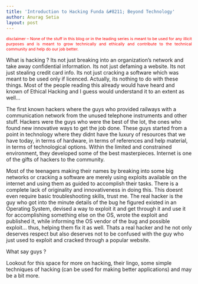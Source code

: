 ```yaml
---
title: 'Introduction to Hacking Funda &#8211; Beyond Technology'
author: Anurag Setia
layout: post
---
```

<p align="justify">
  <span style="font-size:78%;color:#ff0000;">disclaimer &#8211; None of the stuff in this blog or in the leading series is meant to be used for any illicit purposes and is meant to grow technically and ethically and contribute to the technical community and help do our job better.</span>
</p>

What is hacking ? Its not just breaking into an organization&#8217;s network and take away confidential information. Its not just defaming a website. Its not just stealing credit card info. Its not just cracking a software which was meant to be used only if licenced. Actually, its nothing to do with these things. Most of the people reading this already would have heard and known of Ethical Hacking and I guess would understand it to an extent as well&#8230;

The first known hackers where the guys who provided railways with a communication network from the unused telephone instruments and other stuff. Hackers were the guys who were the best of the lot, the ones who found new innovative ways to get the job done. These guys started from a point in technology where they didnt have the luxury of resources that we have today, in terms of hardware, in terms of references and help material, in terms of technological options. Within the limited and constrained environment, they developed some of the best masterpieces. Internet is one of the gifts of hackers to the community.

Most of the teenagers making their names by breaking into some big networks or cracking a software are merely using exploits available on the internet and using them as guided to accomplish their tasks. There is a complete lack of originality and innovativeness in doing this. This doesnt even require basic troubleshooting skills, trust me. The real hacker is the guy who got into the minute details of the bug he figured existed in an Operating System, devised a way to exploit it and get through it and use it for accomplishing something else on the OS, wrote the exploit and published it, while informing the OS vendor of the bug and possible exploit&#8230; thus, helping them fix it as well. Thats a real hacker and he not only deserves respect but also deserves not to be confused with the guy who just used to exploit and cracked through a popular website.

What say guys ?

Lookout for this space for more on hacking, their lingo, some simple techniques of hacking (can be used for making better applications) and may be a bit more.</p>